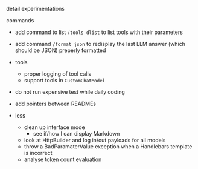 detail experimentations

commands
- add command to list `/tools dlist` to list tools with their parameters
- add command `/format json` to redisplay the last LLM answer (which should be JSON) preperly formatted

- tools
  - proper logging of tool calls
  - support tools in `CustomChatModel`

- do not run expensive test while daily coding
- add pointers between READMEs

- less
  - clean up interface mode
    - see if/how I can display Markdown
  - look at HttpBuilder and log in/out payloads for all models
  - throw a BadParamaterValue exception when a Handlebars template is incorrect
  - analyse token count evaluation
